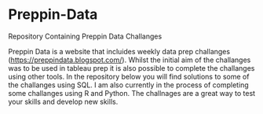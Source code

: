 # Preppin-Data
Repository Containing Preppin Data Challanges

Preppin Data is a website that incluides weekly data prep challanges (https://preppindata.blogspot.com/). 
Whilst the initial aim of the challanges was to be used in tableau prep it is also possible to complete the challanges using other tools.
In the repository below you will find solutions to some of the challanges using SQL. I am also currently in the process of completing some challanges using R and Python.
The challnages are a great way to test your skills and develop new skills.
